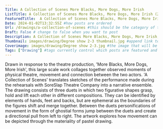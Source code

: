 ```yaml
---
Title: A Collection of Scenes More Blacks, More Dogs, More Irish
ListTitle: A Collection of Scenes More Blacks, More Dogs, More Irish (2023) #the text that is displayed below each post on the list pages
FeaturedTitle:  A Collection of Scenes More Blacks, More Dogs, More Irish (2023) #the text that is displayed if the post is on the featured slot
Date: 2024-01-02T13:32:55Z #how posts are ordered 
Url: /drawings/a-collection-of-scenes #this should be the category of the post and then the file name e.g. /print/printfilename
Draft: False # change to false when you want to post
Description: A Collection of Scenes More Blacks, More Dogs, More Irish, Chalk pastel drawing, 1.5m x 4.75m, (2023)  #Ca[tion for main image and description for alt images
Thumbnail: images/drawing/Degree show 2-3 thumbnail.jpg #append link to image that will be shown on the list page
Coverimage: images/drawing/Degree show 2-3.jpg #the image that will be displayed at the top of the post
Tags: ["Drawing"] #tags currently control which posts are featured and what prints are available to buy, add more by adding a comma to the latest tag
---
```

Drawn in response to the theatre production, 'More Blacks, More Dogs, More Irish', this large scale work collages together observed moments of physical theatre, movement and connection between the two actors. 'A Collection of Scenes' translates sketches of the performance made during the rehearsals with SoreSlap Theatre Company into a narrative ensemble. The drawing consists of three duets in which two figurative shapes grasp, hold and lift each other in different compositions. They can be identified by elements of hands, feet and backs, but are ephemeral as the boundaries of the figures shift and merge together. Between the duets personifications of movement in the form of ghostial forms jump between the duets and create a directional pull from left to right. The artwork explores how movement can be depicted through the materiality of pastel drawing.  
<!----
    Guide for basic text formatting if needed (italics, headings etc): https://www.markdownguide.org/basic-syntax/

    ![This is where the alt text goes (image description)](https://isabellatessier.co.uk/images/exhibitions/venice%20biennale/exhibition%20and%20talk/2-Cover-image.jpg <- link to the image)
    This is where to put the caption for the image
>

